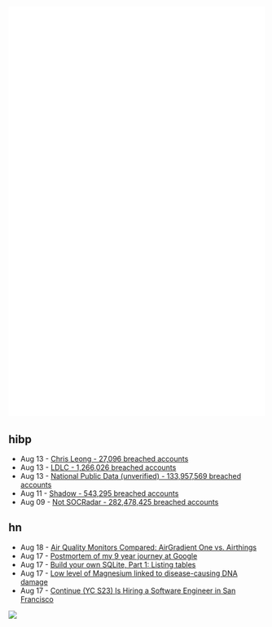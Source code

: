 ![Metrics](https://raw.githubusercontent.com/phixion/phixion/master/metrics.svg)

## hibp

<!--
for https://github.com/phixion/phixion/blob/main/.github/workflows/feeds.yml
-->
<!--START_SECTION:haveibeenpwnd-->
- Aug 13 - [Chris Leong - 27,096 breached accounts](https://haveibeenpwned.com/PwnedWebsites#ChrisLeong)
- Aug 13 - [LDLC - 1,266,026 breached accounts](https://haveibeenpwned.com/PwnedWebsites#LDLC)
- Aug 13 - [National Public Data (unverified) - 133,957,569 breached accounts](https://haveibeenpwned.com/PwnedWebsites#NationalPublicData)
- Aug 11 - [Shadow - 543,295 breached accounts](https://haveibeenpwned.com/PwnedWebsites#Shadow)
- Aug 09 - [Not SOCRadar - 282,478,425 breached accounts](https://haveibeenpwned.com/PwnedWebsites#NotSOCRadar)
<!--END_SECTION:haveibeenpwnd-->

## hn

<!--
for https://github.com/phixion/phixion/blob/main/.github/workflows/feeds.yml
-->
<!--START_SECTION:hn-->
- Aug 18 - [Air Quality Monitors Compared: AirGradient One vs. Airthings](https://www.airgradient.com/blog/airgradient-vs-airthings/)
- Aug 17 - [Postmortem of my 9 year journey at Google](https://tinystruggles.com/posts/google_postmortem/)
- Aug 17 - [Build your own SQLite, Part 1: Listing tables](https://blog.sylver.dev/build-your-own-sqlite-part-1-listing-tables)
- Aug 17 - [Low level of Magnesium linked to disease-causing DNA damage](https://newatlas.com/health-wellbeing/nutrient-dna-damage/)
- Aug 17 - [Continue (YC S23) Is Hiring a Software Engineer in San Francisco](https://www.ycombinator.com/companies/continue/jobs/smcxRnM-software-engineer)
<!--END_SECTION:hn-->

<!--
for https://yhype.me
-->
![](https://hit.yhype.me/github/profile?user_id=13013670)

